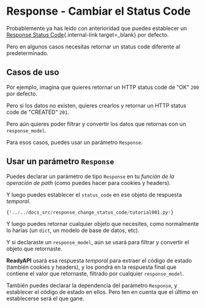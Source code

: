 # Response - Cambiar el Status Code

Probablemente ya has leído con anterioridad que puedes establecer un [Response Status Code](../tutorial/response-status-code.md){.internal-link target=\_blank} por defecto.

Pero en algunos casos necesitas retornar un status code diferente al predeterminado.

## Casos de uso

Por ejemplo, imagina que quieres retornar un HTTP status code de "OK" `200` por defecto.

Pero si los datos no existen, quieres crearlos y retornar un HTTP status code de "CREATED" `201`.

Pero aún quieres poder filtrar y convertir los datos que retornas con un `response_model`.

Para esos casos, puedes usar un parámetro `Response`.

## Usar un parámetro `Response`

Puedes declarar un parámetro de tipo `Response` en tu _función de la operación de path_ (como puedes hacer para cookies y headers).

Y luego puedes establecer el `status_code` en ese objeto de respuesta _temporal_.

```Python hl_lines="1  9  12"
{!../../docs_src/response_change_status_code/tutorial001.py!}
```

Y luego puedes retornar cualquier objeto que necesites, como normalmente lo harías (un `dict`, un modelo de base de datos, etc).

Y si declaraste un `response_model`, aún se usará para filtrar y convertir el objeto que retornaste.

**ReadyAPI** usará esa respuesta _temporal_ para extraer el código de estado (también cookies y headers), y los pondrá en la respuesta final que contiene el valor que retornaste, filtrado por cualquier `response_model`.

También puedes declarar la dependencia del parámetro `Response`, y establecer el código de estado en ellos. Pero ten en cuenta que el último en establecerse será el que gane.
